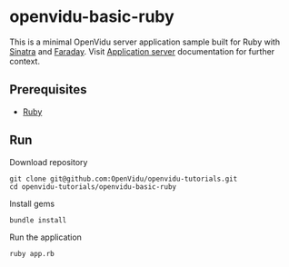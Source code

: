# openvidu-basic-ruby

This is a minimal OpenVidu server application sample built for Ruby with [Sinatra](https://sinatrarb.com/) and [Faraday](https://lostisland.github.io/faraday/). Visit [Application server](https://docs.openvidu.io/en/stable/application-server/) documentation for further context.

## Prerequisites

- [Ruby](https://www.ruby-lang.org/en/downloads/)

## Run

Download repository

```
git clone git@github.com:OpenVidu/openvidu-tutorials.git
cd openvidu-tutorials/openvidu-basic-ruby
```

Install gems

```
bundle install
```

Run the application

```
ruby app.rb
```
